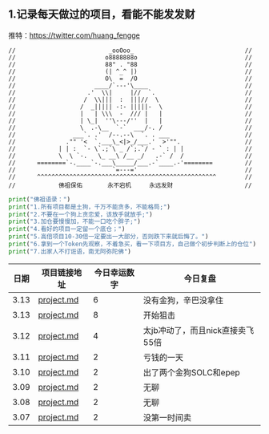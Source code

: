 ## 1.记录每天做过的项目，看能不能发发财

推特：https://twitter.com/huang_fengge

```shell
//                          _ooOoo_                               //
//                         o8888888o                              //
//                         88" . "88                              //
//                         (| ^_^ |)                              //
//                         O\  =  /O                              //
//                      ____/`---'\____                           //
//                    .'  \\|     |//  `.                         //
//                   /  \\|||  :  |||//  \                        //
//                  /  _||||| -:- |||||-  \                       //
//                  |   | \\\  -  /// |   |                       //
//                  | \_|  ''\---/''  |   |                       //
//                  \  .-\__  `-`  ___/-. /                       //
//                ___`. .'  /--.--\  `. . ___                     //
//              ."" '<  `.___\_<|>_/___.'  >'"".                  //
//            | | :  `- \`.;`\ _ /`;.`/ - ` : | |                 //
//            \  \ `-.   \_ __\ /__ _/   .-` /  /                 //
//      ========`-.____`-.___\_____/___.-`____.-'========         //
//                           `=---='                              //
//      ^^^^^^^^^^^^^^^^^^^^^^^^^^^^^^^^^^^^^^^^^^^^^^^^^^        //
//            佛祖保佑       永不宕机     永远发财                    //
```

```python
print("佛祖语录：")
print("1.所有项目都是土狗，千万不能贪多，不能格局;")
print("2.不要在一个狗上贪恋爱，该放手就放手;")
print("3.加仓要慢慢加，不能一口吃个胖子;")
print("4.看好的项目一定留一个底仓；")
print("5.高倍项目10-30倍一定要出一大部分，否则跌下来就后悔了。")
print("6.拿到一个Token先观察，不着急买，看一下项目方，自己做个初步判断上的仓位")
print("7.出家人不打诳语，南无阿弥陀佛")
```

| 日期   | 项目链接地址                                             | 今日幸运数字 | 今日复盘                 |
|------|----------------------------------------------------|--------|----------------------|
| 3.13 | [project.md](2024%2F3-month%2F14-day%2Fproject.md) | 6      | 没有金狗，辛巴没拿住           |
| 3.13 | [project.md](2024%2F3-month%2F13-day%2Fproject.md) | 8      | 开始狙击                 |
| 3.12 | [project.md](2024%2F3-month%2F12-day%2Fproject.md) | 4      | 太jb冲动了，而且nick直接卖飞55倍 |
| 3.11 | [project.md](2024%2F3-month%2F11-day%2Fproject.md) | 2      | 亏钱的一天                |
| 3.10 | [project.md](2024%2F3-month%2F10-day%2Fproject.md) | 2      | 出了两个金狗SOLC和epep      |
| 3.09 | [project.md](2024%2F3-month%2F09-day%2Fproject.md) | 2      | 无聊                   |
| 3.08 | [project.md](2024%2F3-month%2F8-day%2Fproject.md)  | 2      | 无聊                   |
| 3.07 | [project.md](2024%2F3-month%2F7-day%2Fproject.md)  | 2      | 没第一时间卖               |

